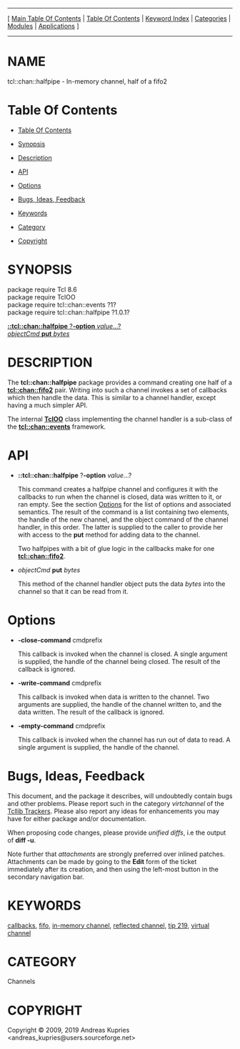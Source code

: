 
[//000000001]: # (tcl::chan::halfpipe \- Reflected/virtual channel support)
[//000000002]: # (Generated from file 'halfpipe\.man' by tcllib/doctools with format 'markdown')
[//000000003]: # (Copyright &copy; 2009, 2019 Andreas Kupries <andreas\_kupries@users\.sourceforge\.net>)
[//000000004]: # (tcl::chan::halfpipe\(n\) 1\.0\.1 tcllib "Reflected/virtual channel support")

<hr> [ <a href="../../../../toc.md">Main Table Of Contents</a> &#124; <a
href="../../../toc.md">Table Of Contents</a> &#124; <a
href="../../../../index.md">Keyword Index</a> &#124; <a
href="../../../../toc0.md">Categories</a> &#124; <a
href="../../../../toc1.md">Modules</a> &#124; <a
href="../../../../toc2.md">Applications</a> ] <hr>

# NAME

tcl::chan::halfpipe \- In\-memory channel, half of a fifo2

# <a name='toc'></a>Table Of Contents

  - [Table Of Contents](#toc)

  - [Synopsis](#synopsis)

  - [Description](#section1)

  - [API](#section2)

  - [Options](#section3)

  - [Bugs, Ideas, Feedback](#section4)

  - [Keywords](#keywords)

  - [Category](#category)

  - [Copyright](#copyright)

# <a name='synopsis'></a>SYNOPSIS

package require Tcl 8\.6  
package require TclOO  
package require tcl::chan::events ?1?  
package require tcl::chan::halfpipe ?1\.0\.1?  

[__::tcl::chan::halfpipe__ ?__\-option__ *value*\.\.\.?](#1)  
[*objectCmd* __put__ *bytes*](#2)  

# <a name='description'></a>DESCRIPTION

The __tcl::chan::halfpipe__ package provides a command creating one half of
a __[tcl::chan::fifo2](tcllib\_fifo2\.md)__ pair\. Writing into such a
channel invokes a set of callbacks which then handle the data\. This is similar
to a channel handler, except having a much simpler API\.

The internal __[TclOO](\.\./\.\./\.\./\.\./index\.md\#tcloo)__ class implementing
the channel handler is a sub\-class of the
__[tcl::chan::events](\.\./virtchannel\_core/events\.md)__ framework\.

# <a name='section2'></a>API

  - <a name='1'></a>__::tcl::chan::halfpipe__ ?__\-option__ *value*\.\.\.?

    This command creates a halfpipe channel and configures it with the callbacks
    to run when the channel is closed, data was written to it, or ran empty\. See
    the section [Options](#section3) for the list of options and associated
    semantics\. The result of the command is a list containing two elements, the
    handle of the new channel, and the object command of the channel handler, in
    this order\. The latter is supplied to the caller to provide her with access
    to the __put__ method for adding data to the channel\.

    Two halfpipes with a bit of glue logic in the callbacks make for one
    __[tcl::chan::fifo2](tcllib\_fifo2\.md)__\.

  - <a name='2'></a>*objectCmd* __put__ *bytes*

    This method of the channel handler object puts the data *bytes* into the
    channel so that it can be read from it\.

# <a name='section3'></a>Options

  - __\-close\-command__ cmdprefix

    This callback is invoked when the channel is closed\. A single argument is
    supplied, the handle of the channel being closed\. The result of the callback
    is ignored\.

  - __\-write\-command__ cmdprefix

    This callback is invoked when data is written to the channel\. Two arguments
    are supplied, the handle of the channel written to, and the data written\.
    The result of the callback is ignored\.

  - __\-empty\-command__ cmdprefix

    This callback is invoked when the channel has run out of data to read\. A
    single argument is supplied, the handle of the channel\.

# <a name='section4'></a>Bugs, Ideas, Feedback

This document, and the package it describes, will undoubtedly contain bugs and
other problems\. Please report such in the category *virtchannel* of the
[Tcllib Trackers](http://core\.tcl\.tk/tcllib/reportlist)\. Please also report
any ideas for enhancements you may have for either package and/or documentation\.

When proposing code changes, please provide *unified diffs*, i\.e the output of
__diff \-u__\.

Note further that *attachments* are strongly preferred over inlined patches\.
Attachments can be made by going to the __Edit__ form of the ticket
immediately after its creation, and then using the left\-most button in the
secondary navigation bar\.

# <a name='keywords'></a>KEYWORDS

[callbacks](\.\./\.\./\.\./\.\./index\.md\#callbacks),
[fifo](\.\./\.\./\.\./\.\./index\.md\#fifo), [in\-memory
channel](\.\./\.\./\.\./\.\./index\.md\#in\_memory\_channel), [reflected
channel](\.\./\.\./\.\./\.\./index\.md\#reflected\_channel), [tip
219](\.\./\.\./\.\./\.\./index\.md\#tip\_219), [virtual
channel](\.\./\.\./\.\./\.\./index\.md\#virtual\_channel)

# <a name='category'></a>CATEGORY

Channels

# <a name='copyright'></a>COPYRIGHT

Copyright &copy; 2009, 2019 Andreas Kupries <andreas\_kupries@users\.sourceforge\.net>
